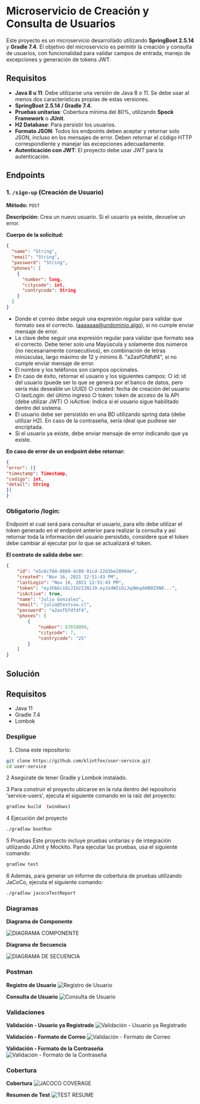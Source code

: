# Microservicio de Creación y Consulta de Usuarios

Este proyecto es un microservicio desarrollado utilizando **SpringBoot 2.5.14** y **Gradle 7.4**. El objetivo del microservicio es permitir la creación y consulta de usuarios, con funcionalidad para validar campos de entrada, manejo de excepciones y generación de tokens JWT.

## Requisitos

- **Java 8 u 11**: Debe utilizarse una versión de Java 8 o 11. Se debe usar al menos dos características propias de estas versiones.
- **SpringBoot 2.5.14 / Gradle 7.4**.
- **Pruebas unitarias**: Cobertura mínima del 80%, utilizando **Spock Framework** o **JUnit**.
- **H2 Database**: Para persistir los usuarios.
- **Formato JSON**: Todos los endpoints deben aceptar y retornar solo JSON, incluso en los mensajes de error. Deben retornar el código HTTP correspondiente y manejar las excepciones adecuadamente.
- **Autenticación con JWT**: El proyecto debe usar JWT para la autenticación.

## Endpoints

### 1. `/sign-up` (Creación de Usuario)

**Método:** `POST`

**Descripción:** Crea un nuevo usuario. Si el usuario ya existe, devuelve un error.

**Cuerpo de la solicitud:**

```json
{
  "name": "String",
  "email": "String",
  "password": "String",
  "phones": [
    {
      "number": long,
      "citycode": int,
      "contrycode": String
    }
  ]
}
```

-	Donde el correo debe seguir una expresión regular para validar que formato sea el correcto. (aaaaaaa@undominio.algo), si no cumple enviar mensaje de error.
-	La clave debe seguir una expresión regular para validar que formato sea el correcto. Debe tener solo una Mayúscula y solamente dos números (no necesariamente consecutivos), en combinación de letras minúsculas, largo máximo de 12 y mínimo 8. "a2asfGfdfdf4", si no cumple enviar mensaje de error.
-	El nombre y los teléfonos son campos opcionales.
-	En caso de éxito, retornar el usuario y los siguientes campos:
	○	id: id del usuario (puede ser lo que se genera por el banco de datos, pero sería más deseable un UUID)
	○	created: fecha de creación del usuario
	○	lastLogin: del último ingreso
	○	token: token de acceso de la API (debe utilizar JWT)
	○	isActive: Indica si el usuario sigue habilitado dentro del sistema.
-	El usuario debe ser persistido en una BD utilizando spring data (debe utilizar H2). En caso de la contraseña, sería ideal que pudiese ser encriptada.
-	Si el usuario ya existe, debe enviar mensaje de error indicando que ya existe.

**En caso de error de un endpoint debe retornar:**

```json
{
"error": [{
"timestamp": Timestamp,
"codigo": int,
"detail": String
}]
}
```

### Obligatorio /login:

Endpoint el cual será para consultar el usuario, para ello debe utilizar el token generado en el endpoint anterior para realizar la consulta y así retornar toda la información del usuario persistido, considere que el token debe cambiar al ejecutar por lo que se actualizará el token.

**El contrato de salida debe ser:**
```json
{
	"id": "e5c6cf84-8860-4c00-91cd-22d3be28904e",
	"created": "Nov 16, 2021 12:51:43 PM",
	"lastLogin": "Nov 16, 2021 12:51:43 PM",
	"token": "eyJhbGciOiJIUzI1NiJ9.eyJzdWIiOiJqdWxpb0B0ZXN0...",
	"isActive": true,
	"name": "Julio Gonzalez",
	"email": "julio@testssw.cl",
	"password": "a2asfGfdfdf4",
	"phones": [
		{
			"number": 87650009,
			"citycode": 7,
			"contrycode": "25"
		}
	]
}
```

## Solución

## Requisitos
- Java 11
- Gradle 7.4
- Lombok

### Despligue
1. Clona este repositorio:

```bash
git clone https://github.com/klintfox/user-service.git
cd user-service
```
   
2 Asegúrate de tener Gradle y Lombok instalado.

3 Para construir el proyecto ubicarse en la ruta dentro del repositorio 'service-users', ejecuta el siguiente comando en la raíz del proyecto:

```sh
gradlew build  (windows)
```

4 Ejecución del proyecto
```sh
./gradlew bootRun
```

5 Pruebas
Este proyecto incluye pruebas unitarias y de integración utilizando JUnit y Mockito. Para ejecutar las pruebas, usa el siguiente comando:

```bash
gradlew test
```

6 Además, para generar un informe de cobertura de pruebas utilizando JaCoCo, ejecuta el siguiente comando:

```bash
./gradlew jacocoTestReport
```

### Diagramas

**Diagrama de Componente**

![DIAGRAMA COMPONENTE](https://github.com/klintfox/user-service/blob/main/captures/DC.PNG)

**Diagrama de Secuencia**

![DIAGRAMA DE SECUENCIA](https://github.com/klintfox/user-service/blob/main/captures/DS.PNG)

### Postman

**Registro de Usuario**
![Registro de Usuario](https://github.com/klintfox/user-service/blob/main/captures/1.PNG)

**Consulta de Usuario**
![Consulta de Usuario](https://github.com/klintfox/user-service/blob/main/captures/2.PNG)

### Validaciones

**Validación - Usuario ya Registrado**
![Validación - Usuario ya Registrado](https://github.com/klintfox/user-service/blob/main/captures/3.PNG)

**Validación - Formato de Correo**
![Validación - Formato de Correo](https://github.com/klintfox/user-service/blob/main/captures/4.PNG)

**Validación - Formato de la Contraseña**
![Validación - Formato de la Contraseña](https://github.com/klintfox/user-service/blob/main/captures/5.PNG)

### Cobertura

**Cobertura**
![JACOCO COVERAGE](https://github.com/klintfox/user-service/blob/main/captures/JACOCO.PNG)

**Resumen de Test**
![TEST RESUME](https://github.com/klintfox/user-service/blob/main/captures/TESTS.PNG)